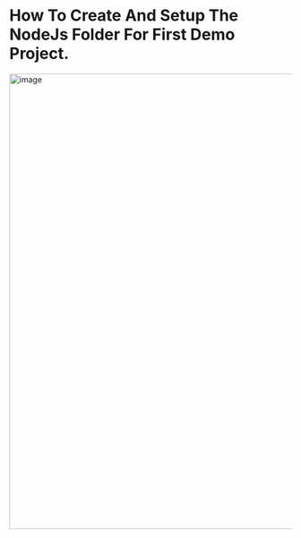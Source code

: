 <h1>How To Create And Setup The NodeJs Folder For First Demo Project.</h1>
<img width="1591" height="814" alt="image" src="https://github.com/user-attachments/assets/ec9c6ea6-ee35-4557-acb0-b187deee5e5f" />
